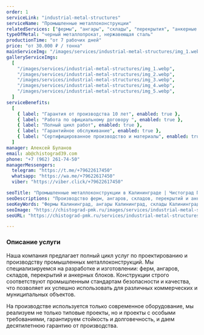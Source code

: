 ```yaml
---
order: 1
serviceLink: "industrial-metal-structures"
serviceName: "Промышленные металлоконструкции"
relatedServices: ["фермы", "ангары", "склады", "перекрытия", "анкерные блоки"]
typeOfMetal: "черный металлопрокат, нержавеющая сталь"
productionTime: "от 7 рабочих дней"
price: "от 30.000 ₽ / тонна"
mainServiceImg: "/images/services/industrial-metal-structures/img_1.webp"
galleryServiceImgs:
  [
    "/images/services/industrial-metal-structures/img_1.webp",
    "/images/services/industrial-metal-structures/img_2.webp",
    "/images/services/industrial-metal-structures/img_3.webp",
    "/images/services/industrial-metal-structures/img_4.webp",
    "/images/services/industrial-metal-structures/img_5.webp",
  ]
serviceBenefits:
  [
    { label: "Гарантия от производства 10 лет", enabled: true },
    { label: "Работа по официальному договору ", enabled: true },
    { label: "Полный цикл работ", enabled: true },
    { label: "Гарантийное обслуживание", enabled: true },
    { label: "Сертифицированное производство и материалы", enabled: true },
  ]
manager: Алексей Буланов
email: ab@chistograd39.com
phone: "+7 (962) 261-74-50"
managerMessengers:
  telegram: "https://t.me/+79622617450"
  whatsapp: "https://wa.me/+79622617450"
  viber: "https://viber.click/+79622617450"

seoTitle: "Промышленные металлоконструкции в Калининграде | Чистоград ПМК"
seoDescriptions: "Производство ферм, ангаров, складов, перекрытий и анкерных блоков в Калининграде и области. Полный цикл работ, гарантия от производства 10 лет"
seoKeyWords: "Фермы Калининград, ангары Калининград, склады Калининград, перекрытия Калининград, анкерные блоки Калининград, фермы металлические Калининград, перекрытия металлические Калининград, быстровозводимые ангары Калининград, металлокаркас здания Калининград, металлокаркас Калининград, промышленные металлоконструкции Калининград"
seoImage: "https://chistograd-pmk.ru/images/services/industrial-metal-structures/img_4.webp"
seoURL: "https://chistograd-pmk.ru/services/industrial-metal-structures"

---
```


<h3>Описание услуги</h3>

Наша компания предлагает полный цикл услуг по проектированию и производству промышленных металлоконструкций. Мы специализируемся на разработке и изготовлении: ферм, ангаров, складов, перекрытий и анкерных блоков.
Конструкции строго соответствуют промышленным стандартам безопасности и качества, что позволяет их успешно использовать для различных коммерческих и муниципальных объектов.

На производстве используется только современное оборудование, мы реализуем не только типовые проекты, но и проекты с особыми требованиями, гарантируем стойкость и долговечность, и даем десятилетнюю гарантию от производства.

